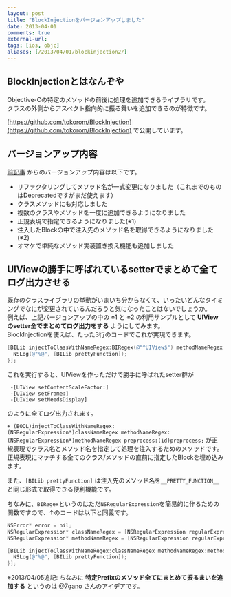 ```yaml
---
layout: post
title: "BlockInjectionをバージョンアップしました"
date: 2013-04-01
comments: true
external-url: 
tags: [ios, objc]
aliases: [/2013/04/01/blockinjection2/]
---
```


## BlockInjectionとはなんぞや

Objective-Cの特定のメソッドの前後に処理を追加できるライブラリです。  
クラスの外側からアスペクト指向的に振る舞いを追加できるのが特徴です。

[https://github.com/tokorom/BlockInjection](https://github.com/tokorom/BlockInjection) で公開しています。

## バージョンアップ内容

[前記事](/2013/03/07/block-injection/) からのバージョンアップ内容は以下です。

* リファクタリングしてメソッド名が一式変更になりました（これまでのものはDeprecatedですがまだ使えます）
* クラスメソッドにも対応しました
* 複数のクラスやメソッドを一度に追加できるようになりました
* 正規表現で指定できるようになりました(※1)
* 注入したBlockの中で注入先のメソッド名を取得できるようになりました(※2)
* オマケで単純なメソッド実装置き換え機能も追加しました

## UIViewの勝手に呼ばれているsetterでまとめて全てログ出力させる

<!-- more -->

既存のクラスライブラリの挙動がいまいち分からなくて、いったいどんなタイミングでなにが変更されているんだろうと気になったことはないでしょうか。  
例えば、上記バージョンアップの中の ※1 と ※2 の利用サンプルとして **UIViewのsetter全でまとめてログ出力をする** ようにしてみます。  
BlockInjectionを使えば、たった3行のコードでこれが実現できます。

``` objective-c
[BILib injectToClassWithNameRegex:BIRegex(@"^UIView$") methodNameRegex:BIRegex(@"^set.*$") preprocess:^{
  NSLog(@"%@", [BILib prettyFunction]);
}];
```

これを実行すると、UIViewを作っただけで勝手に呼ばれたsetter群が

```
 -[UIView setContentScaleFactor:]
 -[UIView setFrame:]
 -[UIView setNeedsDisplay]
```

のように全てログ出力されます。

`+ (BOOL)injectToClassWithNameRegex:(NSRegularExpression*)classNameRegex methodNameRegex:(NSRegularExpression*)methodNameRegex preprocess:(id)preprocess;` が正規表現でクラス名とメソッド名を指定して処理を注入するためのメソッドです。  
正規表現にマッチする全てのクラス/メソッドの直前に指定したBlockを埋め込みます。

また、`[BILib prettyFunction]` は注入先のメソッド名を`__PRETTY_FUNCTION__`と同じ形式で取得できる便利機能です。

ちなみに、`BIRegex`というのはただ`NSRegularExpression`を簡易的に作るための関数ですので、↑のコードは以下と同義です。

``` objective-c
NSError* error = nil;
NSRegularExpression* classNameRegex = [NSRegularExpression regularExpressionWithPattern:@"^UIView$" options:0 error:&error];
NSRegularExpression* methodNameRegex = [NSRegularExpression regularExpressionWithPattern:@"^set.*$" options:0 error:&error];

[BILib injectToClassWithNameRegex:classNameRegex methodNameRegex:methodNameRegex preprocess:^{
  NSLog(@"%@", [BILib prettyFunction]);
}];
```

※2013/04/05追記: ちなみに **特定Prefixのメソッド全てにまとめて振るまいを追加する** というのは [@7gano](https://twitter.com/7gano) さんのアイデアです。
